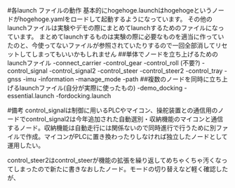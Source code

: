 #各launch ファイルの動作
基本的にhogehoge.launchはhogehogeというノードがhogehoge.yamlをロードして起動するようになっています。
その他のlaunchファイルは実験やデモの際にまとめてlaunchするためのファイルになっています。
まとめてlaunchするものは実験の際に必要なものを適当に作っていたのと、今使ってないファイルが参照されていたりするので一回全部消してリセットしてしまってもいいかもしれません
##単体でノードを立ち上げるためのlaunchファイル
-connect_carrier
-control_gear
-control_roll (不要?)
-control_signal
-control_signal2
-control_steer
-control_steer2
-control_tray
-gnss
-imu
-information
-manage_mode
-path
##複数のノードを同時に立ち上げるlaunchファイル(自分が実際に使ったもの)
-demo_docking
-essential.launch
-fordocking.launch

#備考
control_signalは制御に用いるPLCやマイコン、操舵装置との通信用のノードでcontrol_signal2は今年追加された自動選別・収納機能のマイコンと通信するノード。収納機能は自動走行には関係ないので同時進行で行うために別ファイルで作成。マイコンがPLCに置き換わったりしなければ独立したノードとして運用したい。

control_steer2はcontrol_steerが機能の拡張を繰り返してめちゃくちゃ汚くなってしまったので新たに書きなおしたノード。モードの切り替えなど軽く確認したが、

